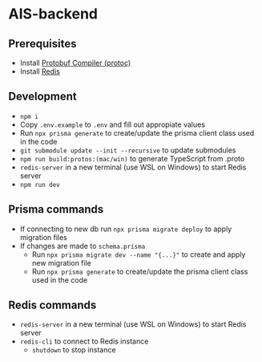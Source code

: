 # AIS-backend

## Prerequisites

- Install [Protobuf Compiler (protoc)](https://medium.com/@LogeshSakthivel/installing-protobuf-compiler-protoc-536e7770e13b)
- Install [Redis](https://redis.io/docs/latest/operate/oss_and_stack/install/install-redis/)

## Development

- `npm i`
- Copy `.env.example` to `.env` and fill out appropiate values
- Run `npx prisma generate` to create/update the prisma client class used in the code
- `git submodule update --init --recursive` to update submodules
- `npm run build:protos:(mac/win)` to generate TypeScript from .proto
- `redis-server` in a new terminal (use WSL on Windows) to start Redis server
- `npm run dev`

## Prisma commands

- If connecting to new db run `npx prisma migrate deploy` to apply migration files
- If changes are made to `schema.prisma`
  - Run `npx prisma migrate dev --name "{...}"` to create and apply new migration file
  - Run `npx prisma generate` to create/update the prisma client class used in the code

## Redis commands

- `redis-server` in a new terminal (use WSL on Windows) to start Redis server
- `redis-cli` to connect to Redis instance
  - `shutdown` to stop instance
